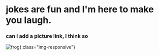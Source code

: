 # jokes are fun and I'm here to make you laugh. 

### can I add a picture link, I think so 

![frog](https://pixabay.com/images/id-2240764){:class="img-responsive"} 
